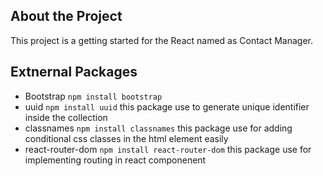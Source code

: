 ## About the Project 
This project is a getting started for the React named as Contact Manager.

## Extnernal Packages
 - Bootstrap `npm install bootstrap`
 - uuid `npm install uuid` 
    this package use to generate unique identifier inside the collection
 - classnames `npm install classnames`
    this package use for adding conditional css classes in the html element easily
 - react-router-dom `npm install react-router-dom`
    this package use for implementing routing in react componenent
